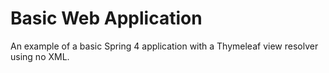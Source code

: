 # Basic Web Application

An example of a basic Spring 4 application with a Thymeleaf view resolver using no XML.
